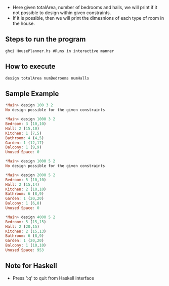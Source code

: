 - Here given totalArea, number of bedrooms and halls, we will print if it not possible to design within given constraints.
- If it is possible, then we will print the dimesnions of each type of room in the house.

## Steps to run the program
    ghci HousePlanner.hs #Runs in interactive manner
    
## How to execute
    design totalArea numBedrooms numHalls

## Sample Example
```haskell
*Main> design 100 3 2
No design possible for the given constraints

*Main> design 1000 3 2
Bedroom: 3 (10,10)
Hall: 2 (15,10)
Kitchen: 1 (7,5)
Bathroom: 4 (4,5)
Garden: 1 (12,17)
Balcony: 1 (9,9)
Unused Space: 0

*Main> design 1000 5 2
No design possible for the given constraints

*Main> design 2000 5 2
Bedroom: 5 (10,10)
Hall: 2 (15,14)
Kitchen: 2 (10,10)
Bathroom: 6 (8,9)
Garden: 1 (20,20)
Balcony: 1 (6,8)
Unused Space: 0

*Main> design 4000 5 2
Bedroom: 5 (15,15)
Hall: 2 (20,15)
Kitchen: 2 (15,13)
Bathroom: 6 (8,9)
Garden: 1 (20,20)
Balcony: 1 (10,10)
Unused Space: 953
````

## Note for Haskell
 - Press ':q' to quit from Haskell interface
